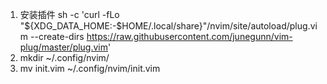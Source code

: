 1. 安装插件 sh -c 'curl -fLo "${XDG_DATA_HOME:-$HOME/.local/share}"/nvim/site/autoload/plug.vim --create-dirs https://raw.githubusercontent.com/junegunn/vim-plug/master/plug.vim'
2. mkdir ~/.config/nvim/
2. mv init.vim ~/.config/nvim/init.vim